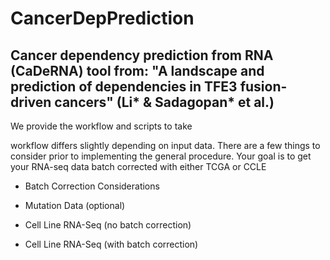 # CancerDepPrediction

## Cancer dependency prediction from RNA (CaDeRNA) tool from: "A landscape and prediction of dependencies in TFE3 fusion-driven cancers" (Li* & Sadagopan* et al.)

We provide the workflow and scripts to take 


workflow differs slightly depending on input data. There are a few things to consider prior to implementing the general procedure. Your goal is to get your RNA-seq data batch corrected with either TCGA or CCLE 

- Batch Correction Considerations

- Mutation Data (optional)

- Cell Line RNA-Seq (no batch correction)

- Cell Line RNA-Seq (with batch correction)
